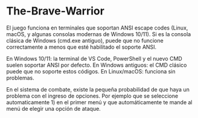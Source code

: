 # The-Brave-Warrior
El juego funciona en terminales que soportan ANSI escape codes (Linux, macOS, y algunas consolas modernas de Windows 10/11). Si es la consola clásica de Windows (cmd.exe antiguo), puede que no funcione correctamente a menos que esté habilitado el soporte ANSI. 

En Windows 10/11: la terminal de VS Code, PowerShell y el nuevo CMD suelen soportar ANSI por defecto.
En Windows antiguos: el CMD clásico puede que no soporte estos códigos.
En Linux/macOS: funciona sin problemas.

En el sistema de combate, existe la pequeña probabilidad de que haya un problema con el ingreso de opciones. Por ejemplo que se seleccione automaticamente 1) en el primer menú y que automáticamente te mande al menú de elegir una opción de ataque. 
